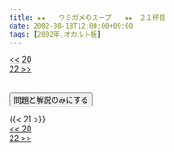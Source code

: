 ```yaml
---
title: ★★　　ウミガメのスープ　　★★　２１杯目
date: 2002-08-18T12:00:00+09:00
tags: [2002年,オカルト板]
---
```

<div class="th_left"><a href="../20"><< 20</a></div>
<div class="th_right"><a href="../22">22 >></a></div>
<br><br>
<script src="../../js/cupsoup.js"></script>
<form>
<input type="button" value="問題と解説のみにする" onClick="toggleCupsoup()">
</form>
{{< 21 >}}
<div class="th_left"><a href="../20"><< 20</a></div>
<div class="th_right"><a href="../22">22 >></a></div>